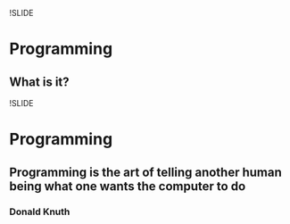 !SLIDE
# Programming #
## What is it? ##

!SLIDE
# Programming #
## Programming is the art of telling another human being what one wants the computer to do ##
### Donald Knuth ###
